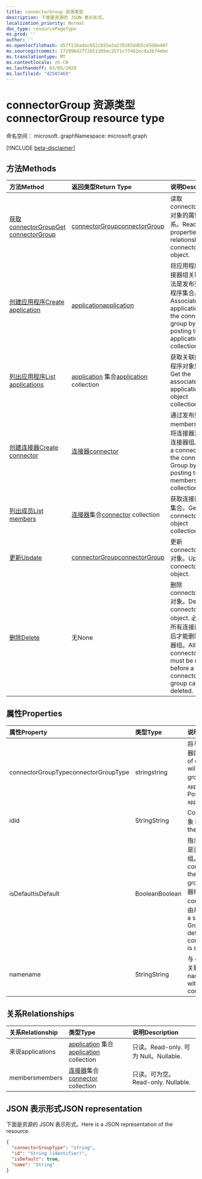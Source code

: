 ```yaml
---
title: connectorGroup 资源类型
description: 下面是资源的 JSON 表示形式。
localization_priority: Normal
doc_type: resourcePageType
ms.prod: ''
author: ''
ms.openlocfilehash: d57f116adac652cb55a3a270383ddb5c65d8e40f
ms.sourcegitcommit: 272996d2772b51105ec25f1cf7482ecda3b74ebe
ms.translationtype: MT
ms.contentlocale: zh-CN
ms.lasthandoff: 03/05/2020
ms.locfileid: "42507469"
---
```

# <a name="connectorgroup-resource-type"></a><span data-ttu-id="bb274-103">connectorGroup 资源类型</span><span class="sxs-lookup"><span data-stu-id="bb274-103">connectorGroup resource type</span></span>

<span data-ttu-id="bb274-104">命名空间： microsoft. graph</span><span class="sxs-lookup"><span data-stu-id="bb274-104">Namespace: microsoft.graph</span></span>

[!INCLUDE [beta-disclaimer](../../includes/beta-disclaimer.md)]

## <a name="methods"></a><span data-ttu-id="bb274-105">方法</span><span class="sxs-lookup"><span data-stu-id="bb274-105">Methods</span></span>

| <span data-ttu-id="bb274-106">方法</span><span class="sxs-lookup"><span data-stu-id="bb274-106">Method</span></span>           | <span data-ttu-id="bb274-107">返回类型</span><span class="sxs-lookup"><span data-stu-id="bb274-107">Return Type</span></span>    |<span data-ttu-id="bb274-108">说明</span><span class="sxs-lookup"><span data-stu-id="bb274-108">Description</span></span>|
|:---------------|:--------|:----------|
|[<span data-ttu-id="bb274-109">获取 connectorGroup</span><span class="sxs-lookup"><span data-stu-id="bb274-109">Get connectorGroup</span></span>](../api/connectorgroup-get.md) | [<span data-ttu-id="bb274-110">connectorGroup</span><span class="sxs-lookup"><span data-stu-id="bb274-110">connectorGroup</span></span>](connectorgroup.md) |<span data-ttu-id="bb274-111">读取 connectorGroup 对象的属性和关系。</span><span class="sxs-lookup"><span data-stu-id="bb274-111">Read properties and relationships of connectorGroup object.</span></span>|
|[<span data-ttu-id="bb274-112">创建应用程序</span><span class="sxs-lookup"><span data-stu-id="bb274-112">Create application</span></span>](../api/connectorgroup-post-applications.md) |[<span data-ttu-id="bb274-113">application</span><span class="sxs-lookup"><span data-stu-id="bb274-113">application</span></span>](application.md)| <span data-ttu-id="bb274-114">将应用程序与连接器组关联，方法是发布到应用程序集合。</span><span class="sxs-lookup"><span data-stu-id="bb274-114">Associate an application with the connector group by posting to the applications collection.</span></span>|
|[<span data-ttu-id="bb274-115">列出应用程序</span><span class="sxs-lookup"><span data-stu-id="bb274-115">List applications</span></span>](../api/connectorgroup-list-applications.md) |<span data-ttu-id="bb274-116">[application](application.md) 集合</span><span class="sxs-lookup"><span data-stu-id="bb274-116">[application](application.md) collection</span></span>| <span data-ttu-id="bb274-117">获取关联的应用程序对象集合。</span><span class="sxs-lookup"><span data-stu-id="bb274-117">Get the associated application object collection.</span></span>|
|[<span data-ttu-id="bb274-118">创建连接器</span><span class="sxs-lookup"><span data-stu-id="bb274-118">Create connector</span></span>](../api/connectorgroup-post-members.md) |[<span data-ttu-id="bb274-119">连接器</span><span class="sxs-lookup"><span data-stu-id="bb274-119">connector</span></span>](connector.md)| <span data-ttu-id="bb274-120">通过发布到 members 集合，将连接器添加到连接器组。</span><span class="sxs-lookup"><span data-stu-id="bb274-120">Add a connector to the connector Group by posting to the members collection.</span></span>|
|[<span data-ttu-id="bb274-121">列出成员</span><span class="sxs-lookup"><span data-stu-id="bb274-121">List members</span></span>](../api/connectorgroup-list-members.md) |<span data-ttu-id="bb274-122">[连接器](connector.md)集合</span><span class="sxs-lookup"><span data-stu-id="bb274-122">[connector](connector.md) collection</span></span>| <span data-ttu-id="bb274-123">获取连接器对象集合。</span><span class="sxs-lookup"><span data-stu-id="bb274-123">Get a connector object collection.</span></span>|
|[<span data-ttu-id="bb274-124">更新</span><span class="sxs-lookup"><span data-stu-id="bb274-124">Update</span></span>](../api/connectorgroup-update.md) | [<span data-ttu-id="bb274-125">connectorGroup</span><span class="sxs-lookup"><span data-stu-id="bb274-125">connectorGroup</span></span>](connectorgroup.md)    |<span data-ttu-id="bb274-126">更新 connectorGroup 对象。</span><span class="sxs-lookup"><span data-stu-id="bb274-126">Update connectorGroup object.</span></span> |
|[<span data-ttu-id="bb274-127">删除</span><span class="sxs-lookup"><span data-stu-id="bb274-127">Delete</span></span>](../api/connectorgroup-delete.md) | <span data-ttu-id="bb274-128">无</span><span class="sxs-lookup"><span data-stu-id="bb274-128">None</span></span> |<span data-ttu-id="bb274-129">删除 connectorGroup 对象。</span><span class="sxs-lookup"><span data-stu-id="bb274-129">Delete connectorGroup object.</span></span> <span data-ttu-id="bb274-130">必须删除所有连接器，然后才能删除连接器组。</span><span class="sxs-lookup"><span data-stu-id="bb274-130">All connectors must be remove before a connector group can be deleted.</span></span> |

## <a name="properties"></a><span data-ttu-id="bb274-131">属性</span><span class="sxs-lookup"><span data-stu-id="bb274-131">Properties</span></span>
| <span data-ttu-id="bb274-132">属性</span><span class="sxs-lookup"><span data-stu-id="bb274-132">Property</span></span>     | <span data-ttu-id="bb274-133">类型</span><span class="sxs-lookup"><span data-stu-id="bb274-133">Type</span></span>   |<span data-ttu-id="bb274-134">说明</span><span class="sxs-lookup"><span data-stu-id="bb274-134">Description</span></span>|
|:---------------|:--------|:----------|
|<span data-ttu-id="bb274-135">connectorGroupType</span><span class="sxs-lookup"><span data-stu-id="bb274-135">connectorGroupType</span></span>|<span data-ttu-id="bb274-136">string</span><span class="sxs-lookup"><span data-stu-id="bb274-136">string</span></span>| <span data-ttu-id="bb274-137">将与组一起使用的连接器的类型。</span><span class="sxs-lookup"><span data-stu-id="bb274-137">The type of connectors that will be used with the group.</span></span> <span data-ttu-id="bb274-138">可能的值是`applicationProxy`：。</span><span class="sxs-lookup"><span data-stu-id="bb274-138">Possible values are: `applicationProxy`.</span></span>|
|<span data-ttu-id="bb274-139">id</span><span class="sxs-lookup"><span data-stu-id="bb274-139">id</span></span>|<span data-ttu-id="bb274-140">String</span><span class="sxs-lookup"><span data-stu-id="bb274-140">String</span></span>| <span data-ttu-id="bb274-141">ConnectorGroup 的对象 id</span><span class="sxs-lookup"><span data-stu-id="bb274-141">The object id of the connectorGroup</span></span>|
|<span data-ttu-id="bb274-142">isDefault</span><span class="sxs-lookup"><span data-stu-id="bb274-142">isDefault</span></span>|<span data-ttu-id="bb274-143">Boolean</span><span class="sxs-lookup"><span data-stu-id="bb274-143">Boolean</span></span>| <span data-ttu-id="bb274-144">指示 connectorGroup 是否为默认的连接器组。</span><span class="sxs-lookup"><span data-stu-id="bb274-144">Indicates if the connectorGroup is the default connector group.</span></span> <span data-ttu-id="bb274-145">只有一个连接器组可以是默认的 connectorGroup，并由系统进行设置。</span><span class="sxs-lookup"><span data-stu-id="bb274-145">Only a single connector Group can be the default connectorGroup and is set by the system.</span></span>|
|<span data-ttu-id="bb274-146">name</span><span class="sxs-lookup"><span data-stu-id="bb274-146">name</span></span>|<span data-ttu-id="bb274-147">String</span><span class="sxs-lookup"><span data-stu-id="bb274-147">String</span></span>| <span data-ttu-id="bb274-148">与 connectorGroup 关联的名称。</span><span class="sxs-lookup"><span data-stu-id="bb274-148">The name associated with the connectorGroup.</span></span>|

## <a name="relationships"></a><span data-ttu-id="bb274-149">关系</span><span class="sxs-lookup"><span data-stu-id="bb274-149">Relationships</span></span>
| <span data-ttu-id="bb274-150">关系</span><span class="sxs-lookup"><span data-stu-id="bb274-150">Relationship</span></span> | <span data-ttu-id="bb274-151">类型</span><span class="sxs-lookup"><span data-stu-id="bb274-151">Type</span></span>   |<span data-ttu-id="bb274-152">说明</span><span class="sxs-lookup"><span data-stu-id="bb274-152">Description</span></span>|
|:---------------|:--------|:----------|
|<span data-ttu-id="bb274-153">来说</span><span class="sxs-lookup"><span data-stu-id="bb274-153">applications</span></span>|<span data-ttu-id="bb274-154">[application](application.md) 集合</span><span class="sxs-lookup"><span data-stu-id="bb274-154">[application](application.md) collection</span></span>| <span data-ttu-id="bb274-155">只读。</span><span class="sxs-lookup"><span data-stu-id="bb274-155">Read-only.</span></span> <span data-ttu-id="bb274-156">可为 Null。</span><span class="sxs-lookup"><span data-stu-id="bb274-156">Nullable.</span></span>|
|<span data-ttu-id="bb274-157">members</span><span class="sxs-lookup"><span data-stu-id="bb274-157">members</span></span>|<span data-ttu-id="bb274-158">[连接器](connector.md)集合</span><span class="sxs-lookup"><span data-stu-id="bb274-158">[connector](connector.md) collection</span></span>| <span data-ttu-id="bb274-p105">只读。可为空。</span><span class="sxs-lookup"><span data-stu-id="bb274-p105">Read-only. Nullable.</span></span>|

## <a name="json-representation"></a><span data-ttu-id="bb274-161">JSON 表示形式</span><span class="sxs-lookup"><span data-stu-id="bb274-161">JSON representation</span></span>

<span data-ttu-id="bb274-162">下面是资源的 JSON 表示形式。</span><span class="sxs-lookup"><span data-stu-id="bb274-162">Here is a JSON representation of the resource.</span></span>

<!-- {
  "blockType": "resource",
  "keyProperty":"id",
  "optionalProperties": [

  ],
  "@odata.type": "microsoft.graph.connectorGroup"
}-->

```json
{
  "connectorGroupType": "string",
  "id": "String (identifier)",
  "isDefault": true,
  "name": "String"
}

```

<!-- uuid: 8fcb5dbc-d5aa-4681-8e31-b001d5168d79
2015-10-25 14:57:30 UTC -->
<!--
{
  "type": "#page.annotation",
  "description": "connectorGroup resource",
  "keywords": "",
  "section": "documentation",
  "tocPath": "",
  "suppressions": []
}
-->
